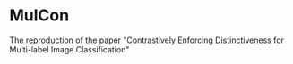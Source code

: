 # MulCon
 The reproduction of the paper "Contrastively Enforcing Distinctiveness for Multi-label Image Classification"
